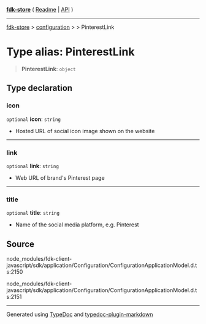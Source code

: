 [**fdk-store**](../../../README.md) ( [Readme](../../../README.md) \| [API](../../../API.md) )

---

[fdk-store](../../../API.md) > [configuration](../../README.md) > [<internal>](../README.md) > PinterestLink

# Type alias: PinterestLink

> **PinterestLink**: `object`

## Type declaration

### icon

`optional` **icon**: `string`

- Hosted URL of social icon image shown on the website

---

### link

`optional` **link**: `string`

- Web URL of brand's Pinterest page

---

### title

`optional` **title**: `string`

- Name of the social media platform, e.g. Pinterest

## Source

node_modules/fdk-client-javascript/sdk/application/Configuration/ConfigurationApplicationModel.d.ts:2150

node_modules/fdk-client-javascript/sdk/application/Configuration/ConfigurationApplicationModel.d.ts:2151

---

Generated using [TypeDoc](https://typedoc.org/) and [typedoc-plugin-markdown](https://www.npmjs.com/package/typedoc-plugin-markdown)
